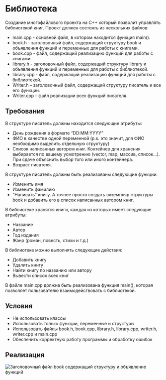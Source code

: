 # Библиотека
Создание многофайлового проекта на C++ который позволит управлять библиотекой книг. Проект должен состоять из нескольких файлов:
-	main.cpp - основной файл, в котором находится функция main().
-	book.h - заголовочный файл, содержащий структуру book и объявления функций и переменных для работы с книгами.
-	book.cpp - файл, содержащий реализацию функций для работы с книгами.
-	library.h - заголовочный файл, содержащий структуру library и объявления функций и переменных для работы с библиотекой.
-	library.cpp - файл, содержащий реализацию функций для работы с библиотекой.
-	Writer.h – заголовочный файл, содержащий структуру писатель и все его функции.
-	Writer.cpp – файл реализации всех функций писателя.

## Требования 
В структуре писатель должны находится следующие атрибуты:
-	День рождения в формате “DD:MM:YYYY”
-	ФИО в качестве одной переменной (p.s. это значит, для ФИО необходимо выделить отдельную структуру)
-	Список написанных автором книг. Контейнер для хранения выбирается по вашему усмотрению (vector, map, массив, список…). При сдаче объяснить выбор того или иного контейнера.
-	Возраст писателя.
  
В структуре писатель должны быть реализованы следующие функции:
-	Изменить имя
-	Изменить фамилию
-	“Написать” книгу. А точнее просто создать экземпляр структуры book и добавить его в список написанных автором книг.
  
В библиотеке хранятся книги, каждая из которых имеет следующие атрибуты:
-	Название
-	Автор
-	Год издания
-	Жанр (роман, повесть, стихи и т.д.)
  
В библиотеке можно выполнять следующие действия:
-	Добавить книгу
-	Удалить книгу
-	Найти книгу по названию или автору
-	Вывести список всех книг
  
В файле main.cpp должна быть реализована функция main(), которая позволяет пользователю взаимодействовать с библиотекой.

## Условия
-	Не использовать классы
-	Использовать только функции, переменные и структуры
-	Использовать файлы book.h, book.cpp, library.h, library.cpp, writer.h, writer.cpp и main.cpp
-	Обеспечить корректную работу программы и обработку ошибок

## Реализация
![Заголовочный файл book содержащий структуру и объявление функций](/img/bookh.png)
